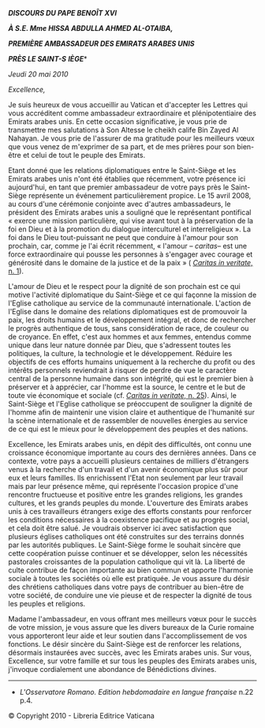 ***DISCOURS DU PAPE BENOÎT XVI***

***À S.E. Mme HISSA ABDULLA AHMED AL-OTAIBA,***

***PREMIÈRE AMBASSADEUR DES EMIRATS ARABES UNIS***

***PRÈS LE SAINT-S** **IÈGE****

*Jeudi 20 mai 2010*

*Excellence,*

Je suis heureux de vous accueillir au Vatican et d'accepter les Lettres qui vous accréditent comme ambassadeur extraordinaire et plénipotentiaire des Emirats arabes unis. En cette occasion significative, je vous prie de transmettre mes salutations à Son Altesse le cheikh calife Bin Zayed Al Nahayan. Je vous prie de l'assurer de ma gratitude pour les meilleurs vœux que vous venez de m'exprimer de sa part, et de mes prières pour son bien-être et celui de tout le peuple des Emirats.

Etant donné que les relations diplomatiques entre le Saint-Siège et les Emirats arabes unis n'ont été établies que récemment, votre présence ici aujourd'hui, en tant que premier ambassadeur de votre pays près le Saint-Siège représente un événement particulièrement propice. Le 15 avril 2008, au cours d'une cérémonie conjointe avec d'autres ambassadeurs, le président des Emirats arabes unis a souligné que le représentant pontifical « exerce une mission particulière, qui vise avant tout à la préservation de la foi en Dieu et à la promotion du dialogue interculturel et interreligieux ». La foi dans le Dieu tout-puissant ne peut que conduire à l'amour pour son prochain, car, comme je l'ai écrit récemment, « l'amour – *caritas*– est une force extraordinaire qui pousse les personnes à s'engager avec courage et générosité dans le domaine de la justice et de la paix » ( [*Caritas in veritate,* n. 1](/content/benedict-xvi/fr/encyclicals/documents/hf_ben-xvi_enc_20090629_caritas-in-veritate.html#1.)).

L'amour de Dieu et le respect pour la dignité de son prochain est ce qui motive l'activité diplomatique du Saint-Siège et ce qui façonne la mission de l'Eglise catholique au service de la communauté internationale. L'action de l'Eglise dans le domaine des relations diplomatiques est de promouvoir la paix, les droits humains et le développement intégral, et donc de rechercher le progrès authentique de tous, sans considération de race, de couleur ou de croyance. En effet, c'est aux hommes et aux femmes, entendus comme unique dans leur nature donnée par Dieu, que s'adressent toutes les politiques, la culture, la technologie et le développement. Réduire les objectifs de ces efforts humains uniquement à la recherche du profit ou des intérêts personnels reviendrait à risquer de perdre de vue le caractère central de la personne humaine dans son intégrité, qui est le premier bien à préserver et à apprécier, car l'homme est la source, le centre et le but de toute vie économique et sociale (cf. [*Caritas in veritate,* n. 25](/content/benedict-xvi/fr/encyclicals/documents/hf_ben-xvi_enc_20090629_caritas-in-veritate.html#25.)). Ainsi, le Saint-Siège et l'Eglise catholique se préoccupent de souligner la dignité de l'homme afin de maintenir une vision claire et authentique de l'humanité sur la scène internationale et de rassembler de nouvelles énergies au service de ce qui est le mieux pour le développement des peuples et des nations.

Excellence, les Emirats arabes unis, en dépit des difficultés, ont connu une croissance économique importante au cours des dernières années. Dans ce contexte, votre pays a accueilli plusieurs centaines de milliers d'étrangers venus à la recherche d'un travail et d'un avenir économique plus sûr pour eux et leurs familles. Ils enrichissent l'Etat non seulement par leur travail mais par leur présence même, qui représente l'occasion propice d'une rencontre fructueuse et positive entre les grandes religions, les grandes cultures, et les grands peuples du monde. L'ouverture des Emirats arabes unis à ces travailleurs étrangers exige des efforts constants pour renforcer les conditions nécessaires à la coexistence pacifique et au progrès social, et cela doit être salué. Je voudrais observer ici avec satisfaction que plusieurs églises catholiques ont été construites sur des terrains donnés par les autorités publiques. Le Saint-Siège forme le souhait sincère que cette coopération puisse continuer et se développer, selon les nécessités pastorales croissantes de la population catholique qui vit là. La liberté de culte contribue de façon importante au bien commun et apporte l'harmonie sociale à toutes les sociétés où elle est pratiquée. Je vous assure du désir des chrétiens catholiques dans votre pays de contribuer au bien-être de votre société, de conduire une vie pieuse et de respecter la dignité de tous les peuples et religions.

Madame l'ambassadeur, en vous offrant mes meilleurs vœux pour le succès de votre mission, je vous assure que les divers bureaux de la Curie romaine vous apporteront leur aide et leur soutien dans l'accomplissement de vos fonctions. Le désir sincère du Saint-Siège est de renforcer les relations, désormais instaurées avec succès, avec les Emirats arabes unis. Sur vous, Excellence, sur votre famille et sur tous les peuples des Emirats arabes unis, j'invoque cordialement une abondance de Bénédictions divines.

* * *

* *L'Osservatore Romano. Edition hebdomadaire en langue française* n.22 p.4.

© Copyright 2010 - Libreria Editrice Vaticana